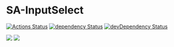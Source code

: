 # SA-InputSelect

[![Actions Status](https://github.com/kelatev/sa-input-select/workflows/npm-publish/badge.svg)](https://github.com/kelatev/sa-input-select/actions)
[![dependency Status](https://img.shields.io/david/kelatev/sa-input-select.svg)](https://david-dm.org/kelatev/jquery-autosave)
[![devDependency Status](https://img.shields.io/david/dev/kelatev/sa-input-select.svg)](https://david-dm.org/kelatev/jquery-autosave?type=dev)

![](https://img.shields.io/github/languages/code-size/kelatev/sa-input-select.svg?style=flat)
![](https://img.shields.io/github/license/kelatev/sa-input-select.svg?style=flat)

